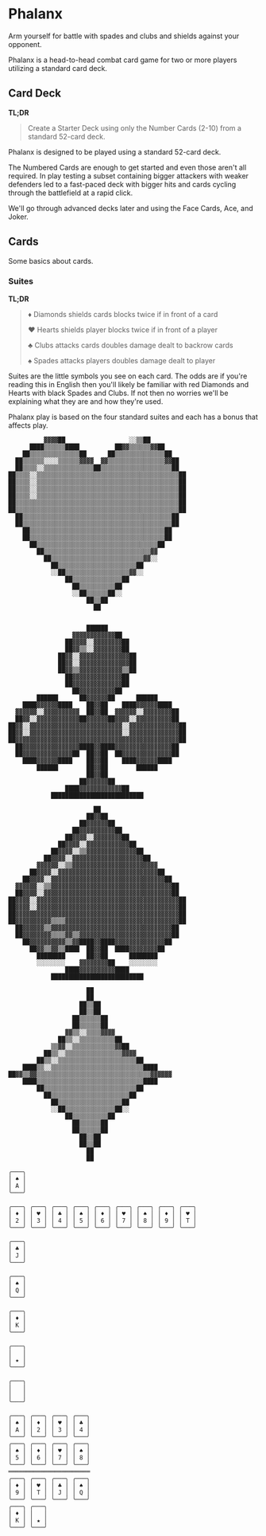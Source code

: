 # Phalanx

Arm yourself for battle with spades and clubs and shields against your
opponent.

Phalanx is a head-to-head combat card game for two or more players utilizing a
standard card deck.

## Card Deck

**TL;DR**

> Create a Starter Deck using only the Number Cards (2-10) from a standard
> 52-card deck.

Phalanx is designed to be played using a standard 52-card deck.

The Numbered Cards are enough to get started and even those aren't all
required. In play testing a subset containing bigger attackers with weaker
defenders led to a fast-paced deck with bigger hits and cards cycling through
the battlefield at a rapid click.

We'll go through advanced decks later and using the Face Cards, Ace, and Joker.

## Cards

Some basics about cards.

### Suites

**TL;DR**

> ♦ Diamonds shields cards
>     blocks twice if in front of a card
>
> ♥ Hearts shields player
>     blocks twice if in front of a player
>
> ♣ Clubs attacks cards
>     doubles damage dealt to backrow cards
>
> ♠ Spades attacks players
>     doubles damage dealt to player

Suites are the little symbols you see on each card. The odds are if you're
reading this in English then you'll likely be familiar with red Diamonds and
Hearts with black Spades and Clubs. If not then no worries we'll be explaining
what they are and how they're used.

Phalanx play is based on the four standard suites and each has a bonus that
affects play.

```
          ▓▓▓▓██                  ░░▒▒██
      ████▒▒▒▒▒▒████          ██▓▓▒▒▒▒▒▒▓▓██
    ██▒▒▒▒▒▒▒▒▒▒▒▒▒▒██      ██▒▒▒▒▒▒▒▒▒▒▒▒▒▒██
  ██▒▒▒▒▒▒░░░░▒▒▒▒▒▒▓▓▓▓  ▓▓▒▒▒▒▒▒▒▒▒▒▒▒▒▒▒▒▓▓██
  ██▒▒▒▒░░▒▒▒▒▒▒▒▒▒▒▒▒▒▒██▒▒▒▒▒▒▒▒▒▒▒▒▒▒▒▒▒▒▒▒██
██▒▒▒▒░░▒▒▒▒▒▒▒▒▒▒▒▒▒▒▒▒▒▒▒▒▒▒▒▒▒▒▒▒▒▒▒▒▒▒▒▒▒▒▒▒██
██▒▒▒▒░░▒▒▒▒▒▒▒▒▒▒▒▒▒▒▒▒▒▒▒▒▒▒▒▒▒▒▒▒▒▒▒▒▒▒▒▒▒▒▒▒██
██▒▒▒▒░░▒▒▒▒▒▒▒▒▒▒▒▒▒▒▒▒▒▒▒▒▒▒▒▒▒▒▒▒▒▒▒▒▒▒▒▒▒▒▒▒██
██▒▒▒▒░░▒▒▒▒▒▒▒▒▒▒▒▒▒▒▒▒▒▒▒▒▒▒▒▒▒▒▒▒▒▒▒▒▒▒▒▒▒▒▒▒██
██▒▒▒▒▒▒▒▒▒▒▒▒▒▒▒▒▒▒▒▒▒▒▒▒▒▒▒▒▒▒▒▒▒▒▒▒▒▒▒▒▒▒▒▒▒▒██
██▒▒▒▒▒▒▒▒▒▒▒▒▒▒▒▒▒▒▒▒▒▒▒▒▒▒▒▒▒▒▒▒▒▒▒▒▒▒▒▒▒▒▒▒▒▒██
  ██▒▒▒▒▒▒▒▒▒▒▒▒▒▒▒▒▒▒▒▒▒▒▒▒▒▒▒▒▒▒▒▒▒▒▒▒▒▒▒▒▒▒██
  ██▒▒▒▒▒▒▒▒▒▒▒▒▒▒▒▒▒▒▒▒▒▒▒▒▒▒▒▒▒▒▒▒▒▒▒▒▒▒▒▒▒▒██
    ██▒▒▒▒▒▒▒▒▒▒▒▒▒▒▒▒▒▒▒▒▒▒▒▒▒▒▒▒▒▒▒▒▒▒▒▒▒▒██
    ██▒▒▒▒▒▒▒▒▒▒▒▒▒▒▒▒▒▒▒▒▒▒▒▒▒▒▒▒▒▒▒▒▒▒▒▒▒▒██
      ██▒▒▒▒▒▒▒▒▒▒▒▒▒▒▒▒▒▒▒▒▒▒▒▒▒▒▒▒▒▒▒▒▒▒██
        ██▒▒▒▒▒▒▒▒▒▒▒▒▒▒▒▒▒▒▒▒▒▒▒▒▒▒▒▒▒▒▓▓
          ██▒▒▒▒▒▒▒▒▒▒▒▒▒▒▒▒▒▒▒▒▒▒▒▒▒▒▓▓░░
            ██▒▒▒▒▒▒▒▒▒▒▒▒▒▒▒▒▒▒▒▒▒▒██
            ░░██▒▒▒▒▒▒▒▒▒▒▒▒▒▒▒▒▒▒▓▓░░
                ██▒▒▒▒▒▒▒▒▒▒▒▒▒▒██
                  ██▒▒▒▒▒▒▒▒▒▒██
                  ░░██▒▒▒▒▒▒██░░
                      ██▒▒██
                        ██
```

```

                      ██████
                  ▓▓▓▓▓▓▓▓▓▓▓▓██
                ██▓▓▓▓░░▓▓▓▓▓▓▓▓██
                ██▓▓▒▒░░▓▓▓▓▓▓▓▓██
              ██▓▓░░▓▓▓▓▓▓▓▓▓▓▓▓▓▓██
              ██▓▓░░▓▓▓▓▓▓▓▓▓▓▓▓▓▓██
              ██▓▓▒▒▓▓▓▓▓▓▓▓▓▓▓▓▒▒██
                ██▓▓▓▓▓▓▓▓▓▓▓▓▓▓██
                ██▓▓▓▓▓▓▓▓▓▓▓▓▓▓██
                  ██▓▓▓▓▓▓▓▓▓▓██
        ██████      ██▓▓▓▓▓▓██      ██████
    ████▓▓▓▓▓▓████    ██▓▓██    ████▓▓▓▓▓▓████
  ▓▓▓▓▓▓░░▓▓▓▓▓▓▓▓▓▓  ██▓▓██  ▓▓▓▓▓▓░░▓▓▓▓▓▓▓▓██
  ██▓▓░░▓▓▓▓▓▓▓▓▓▓▓▓██▓▓▓▓▓▓██▓▓▓▓░░▓▓▓▓▓▓▓▓▓▓██
██▓▓░░▓▓▓▓▓▓▓▓▓▓▓▓▓▓▓▓▓▓▓▓▓▓▓▓▓▓░░▓▓▓▓▓▓▓▓▓▓▓▓▓▓██
██▓▓░░▓▓▓▓▓▓▓▓▓▓▓▓▓▓▓▓▓▓▓▓▓▓▓▓▓▓░░▓▓▓▓▓▓▓▓▓▓▓▓▓▓██
██▓▓▓▓▓▓▓▓▓▓▓▓▓▓▓▓▓▓▓▓▓▓▓▓▓▓▓▓▓▓▓▓▓▓▓▓▓▓▓▓▓▓▓▓▓▓██
  ██▓▓▓▓▓▓▓▓▓▓▓▓▓▓▓▓████▓▓████▓▓▓▓▓▓▓▓▓▓▓▓▓▓▓▓██
  ██▓▓▓▓▓▓▓▓▓▓▓▓▓▓██  ██▓▓██  ██▓▓▓▓▓▓▓▓▓▓▓▓▓▓██
    ████▓▓▓▓▓▓████    ██▓▓██    ████▓▓▓▓▓▓████
        ██████        ██▓▓██        ██████
                      ██▓▓██
                    ██▓▓▓▓▓▓██
                ████▓▓▓▓▓▓▓▓▓▓▓▓██
            ██████████████████████████

```

```
                        ██
                      ██▓▓██
                    ██▓▓▓▓▓▓██
                  ██▓▓▓▓▓▓▓▓▓▓██
                ██▓▓▓▓░░▓▓▓▓▓▓▓▓██
              ██▓▓▓▓░░▓▓▓▓▓▓▓▓▓▓▓▓██
            ██▓▓▓▓░░▒▒▓▓▓▓▓▓▓▓▓▓▓▓▓▓██
          ██▓▓▓▓░░▓▓▓▓▓▓▓▓▓▓▓▓▓▓▓▓▓▓▓▓██
        ▓▓▓▓▓▓░░▒▒▓▓▓▓▓▓▓▓▓▓▓▓▓▓▓▓▓▓▓▓▓▓▓▓
      ██▓▓▓▓░░▓▓▓▓▓▓▓▓▓▓▓▓▓▓▓▓▓▓▓▓▓▓▓▓▓▓▓▓██
    ██▓▓▓▓░░▓▓▓▓▓▓▓▓▓▓▓▓▓▓▓▓▓▓▓▓▓▓▓▓▓▓▓▓▓▓▓▓██
  ▓▓▓▓▓▓░░▒▒▓▓▓▓▓▓▓▓▓▓▓▓▓▓▓▓▓▓▓▓▓▓▓▓▓▓▓▓▓▓▓▓▓▓██
  ██▓▓▓▓░░▓▓▓▓▓▓▓▓▓▓▓▓▓▓▓▓▓▓▓▓▓▓▓▓▓▓▓▓▓▓▓▓▓▓▓▓██
██▓▓▓▓░░▓▓▓▓▓▓▓▓▓▓▓▓▓▓▓▓▓▓▓▓▓▓▓▓▓▓▓▓▓▓▓▓▓▓▓▓▓▓▓▓██
██▓▓▓▓░░▓▓▓▓▓▓▓▓▓▓▓▓▓▓▓▓▓▓▓▓▓▓▓▓▓▓▓▓▓▓▓▓▓▓▓▓▓▓▓▓██
██▓▓▓▓▓▓▓▓▓▓▓▓▓▓▓▓▓▓▓▓▓▓▓▓▓▓▓▓▓▓▓▓▓▓▓▓▓▓▓▓▓▓▓▓▓▓██
██▓▓▓▓▓▓▓▓▓▓▒▒▒▒▓▓▓▓▓▓▓▓▓▓▓▓▓▓▓▓▓▓▓▓▓▓▓▓▓▓▓▓▓▓▓▓██
  ██▓▓▓▓▓▓▒▒▓▓▓▓▓▓▓▓▓▓▓▓▓▓▓▓▓▓▓▓▓▓▓▓▓▓▓▓▓▓▓▓▓▓██
  ██▓▓▓▓▓▓▓▓▒▒▒▒▓▓▒▒▓▓▓▓▓▓▓▓▓▓▓▓▓▓▓▓▓▓▓▓▓▓▓▓▓▓██
    ██▓▓▓▓▓▓▓▓▓▓▒▒▓▓████▓▓████▓▓▓▓▓▓▓▓▓▓▓▓▓▓██
      ██▓▓▒▒▓▓▒▒████  ██▓▓██  ████▓▓▓▓▓▓▓▓██
        ████████      ██▓▓██      ████████
        ░░░░░░░░    ▓▓▓▓▓▓▓▓██    ░░░░░░░░
                ████▓▓▓▓▓▓▓▓▓▓████
            ██████████████████████████

```

```
                      ██
                      ██
                    ██▒▒██
                    ██▒▒██
                  ██▒▒▒▒▒▒██
                  ██▒▒▒▒▒▒██
                ▓▓▒▒░░▒▒▒▒▓▓▓▓
              ██▒▒░░▒▒▒▒▒▒▒▒▒▒██
            ▒▒▓▓░░▒▒▒▒▒▒▒▒▒▒▒▒▓▓██
          ██▒▒░░▒▒▒▒▒▒▒▒▒▒▒▒▒▒▒▒▓▓▓▓
        ██▒▒░░▒▒▒▒▒▒▒▒▒▒▒▒▒▒▒▒▒▒▒▒▒▒██
    ████▒▒░░▒▒▒▒▒▒▒▒▒▒▒▒▒▒▒▒▒▒▒▒▒▒▒▒▒▒████
██▓▓▒▒▓▓▒▒▒▒▒▒▒▒▒▒▒▒▒▒▒▒▒▒▒▒▒▒▒▒▒▒▒▒▒▒▒▒▓▓▓▓▓▓
    ████▒▒▒▒▒▒▒▒▒▒▒▒▒▒▒▒▒▒▒▒▒▒▒▒▒▒▒▒▒▒████
        ██▒▒▒▒▒▒▒▒▒▒▒▒▒▒▒▒▒▒▒▒▒▒▒▒▒▒██
          ██▒▒▒▒▒▒▒▒▒▒▒▒▒▒▒▒▒▒▒▒▒▒██
            ██▒▒▒▒▒▒▒▒▒▒▒▒▒▒▒▒▒▒██
            ░░██▒▒▒▒▒▒▒▒▒▒▒▒▒▒██░░
                ██▒▒▒▒▒▒▒▒▒▒██
                  ██▒▒▒▒▒▒██
                  ██▒▒▒▒▒▒██
                    ██▒▒██
                    ██▒▒██
                      ██
                      ██

```

```
╭───╮
│ ♠ │
│ A │
╰───╯
```

```
╭───╮ ╭───╮ ╭───╮ ╭───╮ ╭───╮ ╭───╮ ╭───╮ ╭───╮ ╭───╮
│ ♦ │ │ ♥ │ │ ♣ │ │ ♠ │ │ ♦ │ │ ♥ │ │ ♠ │ │ ♦ │ │ ♥ │
│ 2 │ │ 3 │ │ 4 │ │ 5 │ │ 6 │ │ 7 │ │ 8 │ │ 9 │ │ T │
╰───╯ ╰───╯ ╰───╯ ╰───╯ ╰───╯ ╰───╯ ╰───╯ ╰───╯ ╰───╯
```

```
╭───╮
│ ♣ │
│ J │
╰───╯
```

```
╭───╮
│ ♠ │
│ Q │
╰───╯
```

```
╭───╮
│ ♦ │
│ K │
╰───╯
```

```
╭───╮
│   │
│ ★ │
╰───╯
```

```
╭───╮
│   │
│   │
╰───╯
```

```
╭───╮ ╭───╮ ╭───╮ ╭───╮
│ ♠ │ │ ♦ │ │ ♥ │ │ ♣ │
│ A │ │ 2 │ │ 3 │ │ 4 │
╰───╯ ╰───╯ ╰───╯ ╰───╯
╭───╮ ╭───╮ ╭───╮ ╭───╮
│ ♠ │ │ ♦ │ │ ♥ │ │ ♠ │
│ 5 │ │ 6 │ │ 7 │ │ 8 │
╰───╯ ╰───╯ ╰───╯ ╰───╯
═══════════════════════
╭───╮ ╭───╮ ╭───╮ ╭───╮
│ ♦ │ │ ♥ │ │ ♣ │ │ ♠ │
│ 9 │ │ T │ │ J │ │ Q │
╰───╯ ╰───╯ ╰───╯ ╰───╯
╭───╮ ╭───╮
│ ♦ │ │   │
│ K │ │ ★ │
╰───╯ ╰───╯
```

